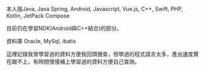 
本人擅Java, Java Spring, Android, Javascript, Vue.js, C++, Swift, PHP, Kotlin, JetPack Compose

目前仍在學習NDK(Android與C++結合)的部分。

資料庫 Oracle, MySql, ibatis

這裡記錄我曾學習過的資料方便我回頭搜查，但學過的程式語言太多，產出速度實在跟不上，有時間慢慢補上學習過的資料方便自己查詢。

